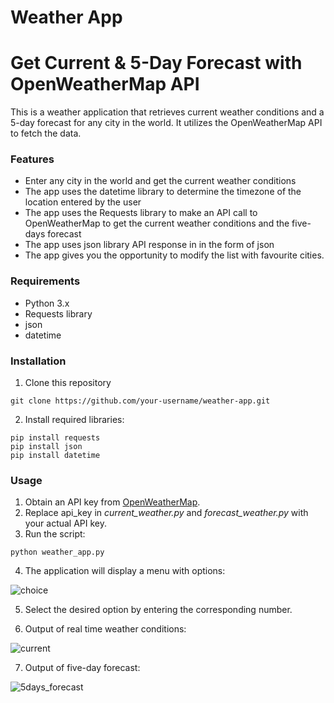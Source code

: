 # Weather App 
# Get Current & 5-Day Forecast with OpenWeatherMap API

This is a weather application that retrieves current weather conditions and a 5-day forecast for any city in the world. It utilizes the OpenWeatherMap API to fetch the data.

### Features

- Enter any city in the world and get the current weather conditions
- The app uses the datetime library to determine the timezone of the location entered by the user
- The app uses the Requests library to make an API call to OpenWeatherMap to get the current weather conditions and the five-days forecast
- The app uses json library API response in in the form of json
- The app gives you the opportunity to modify the list with favourite cities.

### Requirements
- Python 3.x
- Requests library
- json
- datetime

### Installation

1. Clone this repository
```shell
git clone https://github.com/your-username/weather-app.git
```
2. Install required libraries:
```shell
pip install requests
pip install json
pip install datetime
```
### Usage

1. Obtain an API key from [OpenWeatherMap](https://openweathermap.org/).
2. Replace api_key in *current_weather.py* and *forecast_weather.py* with your actual API key.
3. Run the script:
```shell
python weather_app.py
```
4. The application will display a menu with options:

![choice](https://github.com/pgnikolov/Weather-App/assets/151896883/df7d8252-dbcc-4c68-82cb-2e1f8d19691c)

5. Select the desired option by entering the corresponding number.

6. Output of real time weather conditions:

![current](https://github.com/pgnikolov/Weather-App/assets/151896883/ef0e2a21-3e45-4649-906b-07f470e5df0c)

7. Output of five-day forecast:

![5days_forecast](https://github.com/pgnikolov/Weather-App/assets/151896883/31c6f285-e872-47b9-83a1-d8c714ff04a3)


